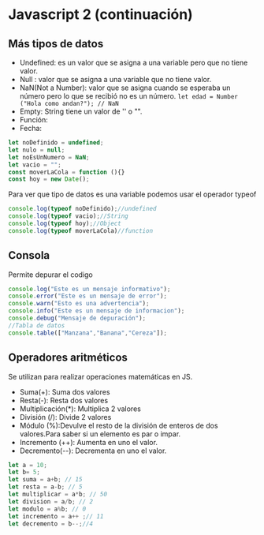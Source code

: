 # Javascript 2 (continuación)

## Más tipos de datos 

- Undefined: es un valor que se asigna a una variable pero que no tiene valor.
- Null : valor que se asigna a una variable que no tiene valor.
- NaN(Not a Number): valor que se asigna cuando se esperaba un número pero lo que se recibió no es un número.
`let edad = Number ("Hola como andan?"); // NaN`
- Empty: String tiene un valor de '' o "".
- Función:
- Fecha:

```js
let noDefinido = undefined;
let nulo = null;
let noEsUnNumero = NaN;
let vacio = "";
const moverLaCola = function (){}
const hoy = new Date();
```

Para ver que tipo de datos es una variable podemos usar el operador typeof

```js
console.log(typeof noDefinido);//undefined
console.log(typeof vacio);//String
console.log(typeof hoy);//Object
console.log(typeof moverLaCola)//function
```

## Consola

Permite depurar el codigo

```js
console.log("Este es un mensaje informativo");
console.error("Este es un mensaje de error");
console.warn("Esto es una advertencia");
console.info("Este es un mensaje de informacion");
console.debug("Mensaje de depuración");
//Tabla de datos
console.table(["Manzana","Banana","Cereza"]);
```




## Operadores aritméticos

Se utilizan para realizar operaciones matemáticas en JS.

- Suma(+): Suma dos valores
- Resta(-): Resta dos valores
- Multiplicación(*): Multiplica 2 valores
- División (/): Divide 2 valores
- Módulo (%):Devulve el resto de la división de enteros de dos valores.Para saber si un elemento es par o impar.
- Incremento (++): Aumenta en uno el valor.
- Decremento(--): Decrementa en uno el valor.


```js
let a = 10;
let b= 5;
let suma = a+b; // 15
let resta = a-b; // 5
let multiplicar = a*b; // 50
let division = a/b; // 2
let modulo = a%b; // 0
let incremento = a++ ;// 11
let decremento = b--;//4
```